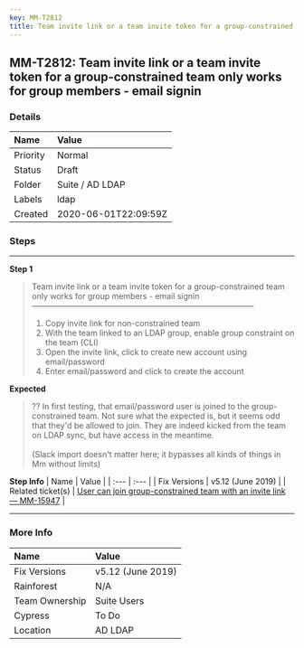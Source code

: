 ```yaml
---
key: MM-T2812
title: Team invite link or a team invite token for a group-constrained team only works for group members - email signin
---
```


## MM-T2812: Team invite link or a team invite token for a group-constrained team only works for group members - email signin

### Details

| Name     | Value                |
| :------- | :------------------- |
| Priority | Normal               |
| Status   | Draft                |
| Folder   | Suite / AD LDAP      |
| Labels   | ldap                 |
| Created  | 2020-06-01T22:09:59Z |

### Steps

<hr/>

**Step 1**

> <article>Team invite link or a team invite token for a group-constrained team only works for group members - email signin<br>————————————————————————————<ol><li>Copy invite link for non-constrained team</li><li> With the team linked to an LDAP group, enable group constraint on the team (CLI)</li><li> Open the invite link, click to create new account using email/password</li><li>Enter email/password and click to create the account</li></ol></article>

**Expected**

> <article>?? In first testing, that email/password user is joined to the group-constrained team. Not sure what the expected is, but it seems odd that they'd be allowed to join. They are indeed kicked from the team on LDAP sync, but have access in the meantime.<br /><br />(Slack import doesn't matter here; it bypasses all kinds of things in Mm without limits)</article>

**Step Info**
| Name | Value |
| :--- | :--- |
| Fix Versions | v5.12 (June 2019) |
| Related ticket(s) | <a href="https://mattermost.atlassian.net/browse/MM-15947">User can join group-constrained team with an invite link — MM-15947</a> |

<hr/>

### More Info

| Name           | Value             |
| :------------- | :---------------- |
| Fix Versions   | v5.12 (June 2019) |
| Rainforest     | N/A               |
| Team Ownership | Suite Users       |
| Cypress        | To Do             |
| Location       | AD LDAP           |
